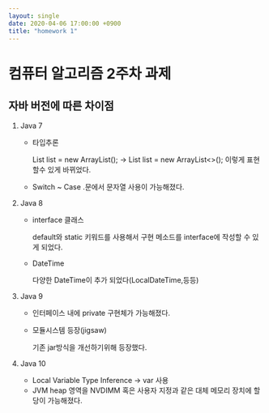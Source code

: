 ```yaml
---
layout: single
date: 2020-04-06 17:00:00 +0900
title: "homework 1"
---
```




# 컴퓨터 알고리즘 2주차 과제

## 자바 버전에 따른 차이점



1. Java 7

   * 타입추론 

     List<String> list  = new ArrayList<String>(); -> List<String> list  = new ArrayList<>(); 이렇게 표현 할수 있게 바뀌었다.

   * Switch ~ Case .문에서 문자열 사용이 가능해졌다.

2. Java 8

   * interface 클래스

     default와 static 키워드를 사용해서 구현 메소드를 interface에 작성할 수 있게 되었다.

   * DateTime

     다양한 DateTime이 추가 되었다(LocalDateTime,등등)

3. Java 9

   * 인터페이스 내에 private 구현체가 가능해졌다.

   * 모듈시스템 등장(jigsaw)

     기존 jar방식을 개선하기위해 등장했다.

4. Java 10

   * Local Variable Type Inference -> var 사용
   * JVM heap 영역을 NVDIMM 혹은 사용자 지정과 같은 대체 메모리 장치에 할당이 가능해졌다.


